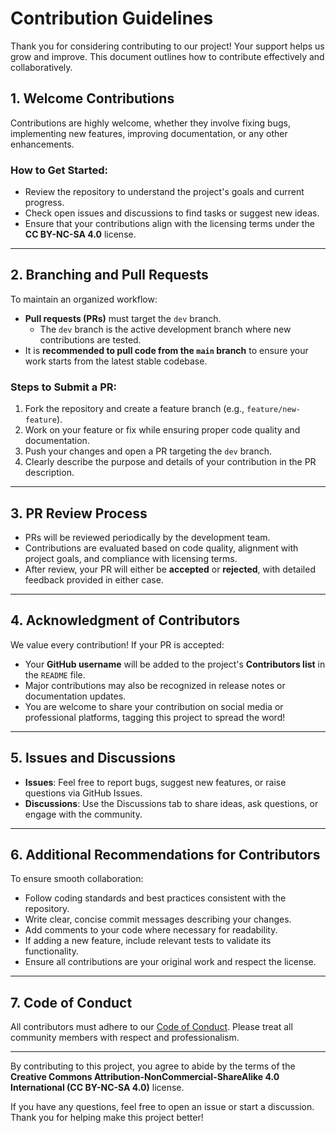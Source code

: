 # Contribution Guidelines  

Thank you for considering contributing to our project! Your support helps us grow and improve. This document outlines how to contribute effectively and collaboratively.  

## 1. **Welcome Contributions**  
Contributions are highly welcome, whether they involve fixing bugs, implementing new features, improving documentation, or any other enhancements.  

### How to Get Started:  
- Review the repository to understand the project's goals and current progress.  
- Check open issues and discussions to find tasks or suggest new ideas.  
- Ensure that your contributions align with the licensing terms under the **CC BY-NC-SA 4.0** license.  

---

## 2. **Branching and Pull Requests**  
To maintain an organized workflow:  
- **Pull requests (PRs)** must target the `dev` branch.  
  - The `dev` branch is the active development branch where new contributions are tested.  
- It is **recommended to pull code from the `main` branch** to ensure your work starts from the latest stable codebase.  

### Steps to Submit a PR:  
1. Fork the repository and create a feature branch (e.g., `feature/new-feature`).  
2. Work on your feature or fix while ensuring proper code quality and documentation.  
3. Push your changes and open a PR targeting the `dev` branch.  
4. Clearly describe the purpose and details of your contribution in the PR description.  

---

## 3. **PR Review Process**  
- PRs will be reviewed periodically by the development team.  
- Contributions are evaluated based on code quality, alignment with project goals, and compliance with licensing terms.  
- After review, your PR will either be **accepted** or **rejected**, with detailed feedback provided in either case.  

---

## 4. **Acknowledgment of Contributors**  
We value every contribution! If your PR is accepted:  
- Your **GitHub username** will be added to the project's **Contributors list** in the `README` file.  
- Major contributions may also be recognized in release notes or documentation updates.  
- You are welcome to share your contribution on social media or professional platforms, tagging this project to spread the word!  

---

## 5. **Issues and Discussions**  
- **Issues**: Feel free to report bugs, suggest new features, or raise questions via GitHub Issues.  
- **Discussions**: Use the Discussions tab to share ideas, ask questions, or engage with the community.  

---

## 6. **Additional Recommendations for Contributors**  
To ensure smooth collaboration:  
- Follow coding standards and best practices consistent with the repository.  
- Write clear, concise commit messages describing your changes.  
- Add comments to your code where necessary for readability.  
- If adding a new feature, include relevant tests to validate its functionality.  
- Ensure all contributions are your original work and respect the license.  

---

## 7. **Code of Conduct**  
All contributors must adhere to our  [Code of Conduct](https://github.com/base-imis/.github/blob/main/CODE_OF_CONDUCT.md). Please treat all community members with respect and professionalism.  

---  

By contributing to this project, you agree to abide by the terms of the **Creative Commons Attribution-NonCommercial-ShareAlike 4.0 International (CC BY-NC-SA 4.0)** license.  

If you have any questions, feel free to open an issue or start a discussion. Thank you for helping make this project better!  

